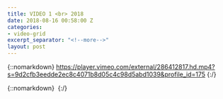 ```yaml
---
title: VIDEO 1 <br> 2018
date: 2018-08-16 00:58:00 Z
categories:
- video-grid
excerpt_separator: "<!--more-->"
layout: post
---
```


{::nomarkdown}
https://player.vimeo.com/external/286412817.hd.mp4?s=9d2cfb3eedde2ec8c4071b8d05c4c98d5abd1039&profile_id=175
{:/}  

<!--more-->
{::nomarkdown}
<img class="lazyload" data-vimeo-id="286412817" src="" alt="">
{:/}  
